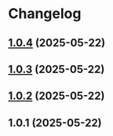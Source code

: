 # Changelog

## [1.0.4](https://github.com/cypcypcyp123/OurYun_log_test/compare/v1.0.3...v1.0.4) (2025-05-22)

## [1.0.3](https://github.com/cypcypcyp123/OurYun_log_test/compare/v1.0.2...v1.0.3) (2025-05-22)

## [1.0.2](https://github.com/cypcypcyp123/OurYun_log_test/compare/v1.0.0-pre.1.0.1...v1.0.2) (2025-05-22)

## 1.0.1 (2025-05-22)
